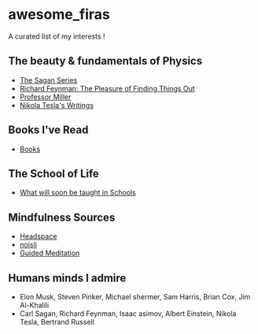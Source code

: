# awesome_firas
A curated list of my interests !
## The beauty & fundamentals of Physics
- [The Sagan Series](https://www.youtube.com/watch?v=oY59wZdCDo0&list=PLF17F07CFC3208E29)
- [Richard Feynman: The Pleasure of Finding Things Out](http://www.dailymotion.com/video/x24gwgc_richard-feynman-the-pleasure-of-finding-things-out_news)
- [Professor Miller](https://www.youtube.com/channel/UCbdjjTZBHNSgjzuJQqH5-pw)
- [Nikola Tesla's Writings](http://www.tfcbooks.com/tesla/contents.htm)

## Books I've Read
- [Books](https://fnajjar.com/education)

## The School of Life
- [What will soon be taught in Schools](https://www.youtube.com/user/schooloflifechannel/featured)

## Mindfulness Sources
- [Headspace](https://www.headspace.com/)
- [noisli](https://www.noisli.com/)
- [Guided Meditation](https://www.samharris.org/podcast/item/mindfulness-meditation)

## Humans minds I admire
- Elon Musk, Steven Pinker, Michael shermer, Sam Harris, Brian Cox, Jim Al-Khalili
- Carl Sagan, Richard Feynman, Isaac asimov, Albert Einstein, Nikola Tesla, Bertrand Russell
